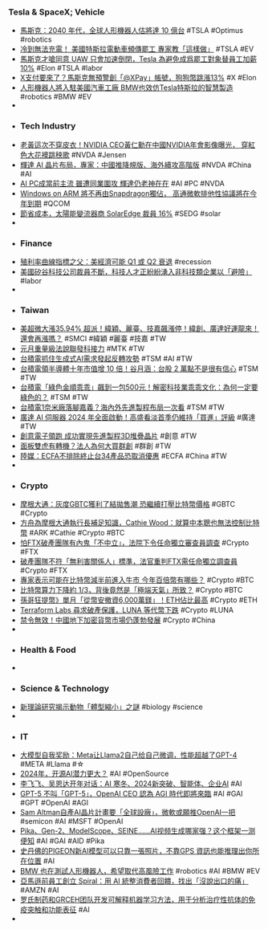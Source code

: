 ### Tesla & SpaceX; Vehicle
- [馬斯克：2040 年代，全球人形機器人估將達 10 億台](https://technews.tw/2024/01/22/elon-musk-global-humanoid-robot-forecast/) #TSLA #Optimus #robotics
- [冷到無法充電！ 美國特斯拉電動車頻傳罷工 專家教「這樣做」](https://ec.ltn.com.tw/article/breakingnews/4559537) #TSLA #EV
- [馬斯克才嗆同意 UAW 只會加速倒閉，Tesla 為避免成爲罷工對象替員工加薪 10%](https://www.techbang.com/posts/112625-musk-choked-on-the-uaw-to-agree-that-it-would-only-accelerate) #Elon #TSLA #labor
- [X支付要來了？馬斯克無預警創「@XPay」帳號，狗狗幣跳漲13%](https://www.blocktempo.com/elon-musk-creates-xpay-account/) #X #Elon
- [人形機器人將入駐美國汽車工廠 BMW也效仿Tesla特斯拉的智慧製造](https://tech.udn.com/tech/story/123153/7726132) #robotics #BMW #EV
-
- ### Tech Industry
- [老黃這次不穿皮衣！NVIDIA CEO黃仁勳在中國NVIDIA年會影像曝光， 穿紅色大花襖跳秧歌](https://www.techbang.com/posts/112660-nvidia-ceo-jensen-huang-visited-the-office-in-beijing) #NVDA #Jensen
- [輝達 AI 晶片布局，專家：中國推降規版、海外續攻高階版](https://technews.tw/2024/01/22/nvidia-ai-chip-china/) #NVDA #China #AI
- [AI PC成當前主流 雖遭同業圍攻 輝達仍老神在在](https://amp-news.cnyes.com/news/id/5435338) #AI #PC #NVDA
- [Windows on ARM 將不再由Snapdragon獨佔， 高通微軟排他性協議將在今年到期](https://www.techbang.com/posts/112510-windows-on-arm) #QCOM
- [節省成本，太陽能變流器商 SolarEdge 裁員 16%](https://technews.tw/2024/01/22/solaredge-hr/) #SEDG #solar
-
- ### Finance
- [殖利率曲線指標之父：美經濟可能 Q1 或 Q2 衰退](https://finance.technews.tw/2024/01/22/the-inventor-of-the-markets-most-famous-recession-indicator-is-confident-the-inverted-yield-curve-is-accurately-calling-a-slowdown-in-2024/) #recession
- [美國矽谷科技公司裁員不斷，科技人才正紛紛湧入非科技類企業以「避險」](https://www.techbang.com/posts/112526-silicon-valley-companies-in-the-united-states-continue-to-lay) #labor
-
- ### Taiwan
- [美超微大漲35.94% 超派！緯穎、麗臺、技嘉飆漲停！緯創、廣達好運龍來！還會再漲嗎？](https://news.cnyes.com/news/id/5435220) #SMCI #緯穎 #麗臺 #技嘉 #TW
- [元月重量級法說聯發科接力](https://www.ctee.com.tw/news/20240121700037-439901) #MTK #TW
- [台積電抓住生成式AI需求發起反轉攻勢](https://zh.cn.nikkei.com/industry/itelectric-appliance/54627-2024-01-22-08-43-29.html) #TSM #AI #TW
- [台積電領半導體十年市值增 10 倍！谷月涵：台股 2 萬點不是很有信心](https://finance.technews.tw/2024/01/22/mr-taiwan/) #TSM #TW
- [台積電「綠色金順乖乖」飆到一包500元！解密科技業乖乖文化：為何一定要綠色的？](https://www.bnext.com.tw/article/78174/tsmc-green-kuai-kuai) #TSM #TW
- [台積電1奈米廠落腳嘉義？海內外先進製程布局一次看](https://www.gvm.com.tw/article/109455) #TSM #TW
- [廣達 AI 伺服器 2024 年全面啟動！高盛看淡首季仍維持「買進」評級](https://finance.technews.tw/2024/01/22/ai-server-ramp-up/) #廣達 #TW
- [創意電子領跑 成功實現先進製程3D堆疊晶片](https://news.cnyes.com/news/id/5433951) #創意 #TW
- [面板雙虎有轉機？法人為何大買群創](https://www.ctee.com.tw/news/20240121700216-430201) #群創 #TW
- [陸媒：ECFA不排除終止台34產品恐取消優惠](https://www.ctee.com.tw/news/20240122701249-430801) #ECFA #China #TW
-
- ### Crypto
- [摩根大通：灰度GBTC獲利了結拋售潮 恐繼續打壓比特幣價格](https://news.cnyes.com/news/id/5435120) #GBTC #Crypto
- [方舟為摩根大通執行長補足知識，Cathie Wood：就算中本聰也無法控制比特幣](https://abmedia.io/bitcoin-network-maintains-network-security-through-btc-price) #ARK #Cathie #Crypto #BTC
- [怕FTX破產團隊有內鬼「不中立」，法院下令任命獨立審查員調查](https://www.blocktempo.com/court-orders-the-appointment-of-an-independent-examiner-to-investigate-ftx/) #Crypto #FTX
- [破產團隊不符「無利害關係人」標準，法官重判FTX需任命獨立調查員](https://abmedia.io/ftx-must-be-investigated-by-independent-examiner) #Crypto #FTX
- [專家表示可能在比特幣減半前進入牛市 今年百倍幣有哪些？](https://news.cnyes.com/news/id/5430265) #Crypto #BTC
- [比特幣算力下降約 1/3，背後竟然是「極端天氣」所致？](https://blockcast.it/2024/01/21/bitcoin-hashrate-tumbled-25percent-since-last-week-whats-the-reason-behind/) #Crypto #BTC
- [孫哥狂提幣》單月「從幣安撤資6,000萬鎂」！ETH佔比最高](https://www.blocktempo.com/justin-sun-bull-market-strategy-accumulating-60-million-crypto/) #Crypto #ETH
- [Terraform Labs 尋求破產保護，LUNA 等代幣下跌](https://abmedia.io/terraform-labs-seek-for-chapter-11) #Crypto #LUNA
- [禁令無效！中國地下加密貨幣市場仍蓬勃發展](https://abmedia.io/wsj-chinas-underground-cryptomarket-thrives) #Crypto #China
-
- ### Health & Food
-
- ### Science & Technology
- [新理論研究揭示動物「體型縮小」之謎](https://tomorrowsci.com/animals/20240120_01/) #biology #science
-
- ### IT
- [大模型自我奖励：Meta让Llama2自己给自己微调，性能超越了GPT-4](https://www.jiqizhixin.com/articles/2024-01-22-4) #META #Llama #☆
- [2024年，开源AI潜力更大？](https://www.jiqizhixin.com/articles/2024-01-22-12) #AI #OpenSource
- [李飞飞、吴恩达开年对话：AI 寒冬、2024新突破、智能体、企业AI](https://www.jiqizhixin.com/articles/2024-01-22-14) #AI
- [GPT-5 不叫「GPT-5」，OpenAI CEO 認為 AGI 時代即將來臨](https://www.techbang.com/posts/112616-gpt-5-gpt-5openai-ceo-agi) #AI #GAI #GPT #OpenAI #AGI
- [Sam Altman自產AI晶片計畫要「全球設廠」，微軟或願推OpenAI一把](https://www.blocktempo.com/openai-ceo-to-raise-billions-for-ai-chip-factories-network/) #semicon #AI #MSFT #OpenAI
- [Pika、Gen-2、ModelScope、SEINE……AI视频生成哪家强？这个框架一测便知](https://www.jiqizhixin.com/articles/2024-01-22-6) #AI #GAI #AID #Pika
- [史丹佛的PIGEON新AI模型可以只靠一張照片，不靠GPS 資訊也能推理出你所在位置](https://www.techbang.com/posts/112408-dont-post-photos-of-yourself-around-you-stanfords-new-ai-can) #AI
- [BMW 也在測試人形機器人，希望取代高風險工作](https://technews.tw/2024/01/22/bmw-humanoid-robot-worker/) #robotics #AI #BMW #EV
- [亞馬遜前員工創立 Spiral：用 AI 統整消費者回饋，找出「沒說出口的痛」](https://technews.tw/2024/01/20/story-of-spiral/) #AMZN #AI
- [罗氏制药和GRCEH团队开发可解释机器学习方法，用于分析治疗性抗体的免疫突触和功能表征](https://www.jiqizhixin.com/articles/2024-01-22-17) #AI
-